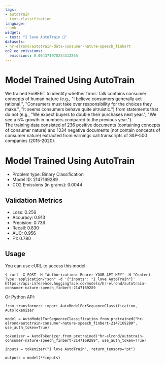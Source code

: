 ```yaml
---
tags:
- autotrain
- text-classification
language:
- unk
widget:
- text: "I love AutoTrain 🤗"
datasets:
- hr-elrond/autotrain-data-consumer-nature-speech_finbert
co2_eq_emissions:
  emissions: 0.004371975254312265
---
```



# Model Trained Using AutoTrain
We trained FinBERT to identify whether firms´ talk contains consumer concepts of human nature (e.g., "I believe consumers generally act rational.", "Consumers must take over responsibility for the choices they make.", "It seems consumers behave quite altruistic.") from statements that do not (e.g., "We expect buyers to double their purchases next year.", "We see a 5% growth in numbers compared to the previous year.").  
The training data consisted of 236 positive documents (containing concepts of consumer nature) and 1034 negative documents (not contain concepts of consumer nature) extracted from earnings call transcripts of S&P-500 companies (2015-2020).

# Model Trained Using AutoTrain

- Problem type: Binary Classification
- Model ID: 2147169289
- CO2 Emissions (in grams): 0.0044

## Validation Metrics

- Loss: 0.256
- Accuracy: 0.913
- Precision: 0.736
- Recall: 0.830
- AUC: 0.956
- F1: 0.780

## Usage

You can use cURL to access this model:

```
$ curl -X POST -H "Authorization: Bearer YOUR_API_KEY" -H "Content-Type: application/json" -d '{"inputs": "I love AutoTrain"}' https://api-inference.huggingface.co/models/hr-elrond/autotrain-consumer-nature-speech_finbert-2147169289
```

Or Python API:

```
from transformers import AutoModelForSequenceClassification, AutoTokenizer

model = AutoModelForSequenceClassification.from_pretrained("hr-elrond/autotrain-consumer-nature-speech_finbert-2147169289", use_auth_token=True)

tokenizer = AutoTokenizer.from_pretrained("hr-elrond/autotrain-consumer-nature-speech_finbert-2147169289", use_auth_token=True)

inputs = tokenizer("I love AutoTrain", return_tensors="pt")

outputs = model(**inputs)
```
